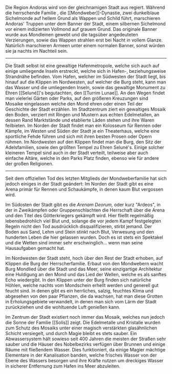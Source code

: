 Die Region Andoras wird von der gleichnamigen Stadt aus regiert. Während die herrschende Familie , die [[Mondweber]]-Dynastie, zwei dunkelblaue Sichelmonde auf hellem Grund als Wappen und Schild führt, marschieren Andoras' Truppen unter dem Banner der Stadt, einem silbernen Sichelmond vor einem indizierten Vollmond auf grauem Grund. Das originale Banner wurde aus Mondleinen gewebt und die tagsüber angedeuteten Verzierungen, sowie das Wappen strahlen erst bei Nacht in vollem Glanze. Natürlich marschieren Armeen unter einem normalen Banner, sonst würden sie ja nachts im Nachteil sein.

 --- 
Die Stadt selbst ist eine gewaltige Hafenmetropole, welche sich auch auf einige umliegende Inseln erstreckt, welche sich in Hafen-, beziehungsweise Strandnähe befinden. Vom Hafen, welcher im Südwesten der Stadt liegt, bis hinauf auf die Klippen im Nordwesten, auf welcher die Burg steht, kann man das Wasser und die umliegenden Inseln, sowie das gewaltige Monument zu Ehren [[Seluné]]'s begutachten, den [[Turrim Lunae]]. An den Wegen findet man vielerlei Gärten oder Parks, auf den größeren Kreuzungen sind Mosaike eingelassen welche den Mond ehren oder einen Teil der Geschichte der Stadt erzählen. Im Stadtzentrum ziert ein gewaltiges Mosaik den Boden, verziert mit Ringen und Mustern aus echten Edelmetallen, an dessen Rand Marktstände und etablierte Läden stehen und ihre Waren feilbieten. Im Norden der Stadt findet man ein Kolosseum für Rennen oder Kämpfe, im Westen und Süden der Stadt je ein Theaterhaus, welche eine sportliche Fehde führen und sich mit ihren besten Prosen oder Opern rühmen. Im Nordwesten auf den Klippen findet man die Burg, den Sitz der Adelsfamilien, sowie den größten Tempel zu Ehren Seluné's. Einige solcher kleineren Tempel sind auch in der Stadt verteilt, teilweise aber auch einfache Altäre, welche in den Parks Platz finden, ebenso wie für andere der großen Religionen. 

---

Seit dem offiziellen Tod des letzten Mitglieds der Mondweberfamilie hat sich jedoch einiges in der Stadt geändert:
Im Norden der Stadt gibt es eine Arena primär für Rennen und Schaukämpfe, in denen kaum Blut vergossen wird. 

Im Südosten der Stadt gibt es die _Arenam Deorum,_ oder kurz "Ardeos", in der in Zweikämpfen oder Gruppenschlachten die Herrschaft über die Arena und den Titel des Götterkriegers gekämpft wird. Hier fließt regelmäßig lebensbedrohlich viel Blut und, solange die vor jedem Kampf festgelegten Regeln nicht den Tod ausdrücklich disqualifizieren, stirbt jemand. Der Boden aus Sand, Lehm und Stein stinkt nach Blut, Verwesung und den hunderten Leben die hier gelassen wurden. Doch es ist stets ein Spektakel und die Wetten sind immer sehr erschwinglich... wenn man seine Hausaufgaben gemacht hat. 

Im Nordwesten der Stadt steht, hoch über den Rest der Stadt erhoben, auf Klippen die Burg der Herrscherfamilie. Erbaut von den Mondwebern wacht Burg Mondlied über die Stadt und das Meer, seine einzigartige Architektur eine Huldigung an den Mond und das Lied der Wellen, welche es als sanftes Echo wiedergibt. In den Klippen unter der Burg finden sich natürliche Höhlen, welche nachts vom Mondschein erhellt werden und generell gut feucht sind. In denen gibt es ein herrliches, salzig, feuchtes Klima und abgesehen von den paar Pflanzen, die da wachsen, hat man diese Grotten in Erholungsgebiete verwandelt, in denen man sich vom Lärm der Stadt zurückziehen und die wohltuende Luft genießen kann.

Im Zentrum der Stadt existiert noch immer das Mosaik, welches nun jedoch die Sonne der Familie [[Solis]] zeigt. Die Edelmetalle und Kristalle wurden zum Schutz des Mosaiks unter einer magisch verstärkten glasähnlichen Schicht versiegelt, und durch Magie bleibt es stets sauber. Ein Abwassersystem hält sowieso seit 400 Jahren die meisten der Straßen sehr sauber und die Häuser des Nobelbezirks verfügen über Brunnen und einige Räume mit fließendem Wasser. Dies funktioniert, da einige Magier mächtige Elementare in der Kanalisation banden, welche frisches Wasser von der Ebene des Wassers besorgen und ihre Kräfte nutzen um dreckiges Wasser in sicherer Entfernung zum Hafen ins Meer abzuleiten.